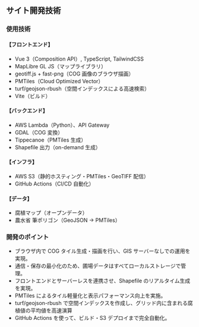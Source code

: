 ## サイト開発技術

### 使用技術

#### 【フロントエンド】

- Vue 3（Composition API）, TypeScript, TailwindCSS
- MapLibre GL JS（マップライブラリ）
- geotiff.js + fast-png（COG 画像のブラウザ描画）
- PMTiles（Cloud Optimized Vector）
- turf/geojson-rbush（空間インデックスによる高速検索）
- Vite（ビルド）

#### 【バックエンド】

- AWS Lambda（Python）、API Gateway
- GDAL（COG 変換）
- Tippecanoe（PMTiles 生成）
- Shapefile 出力（on-demand 生成）

#### 【インフラ】

- AWS S3（静的ホスティング・PMTiles・GeoTIFF 配信）
- GitHub Actions（CI/CD 自動化）

#### 【データ】

- 腐植マップ（オープンデータ）
- 農水省 筆ポリゴン（GeoJSON → PMTiles）
  <br>

### 開発のポイント

- ブラウザ内で COG タイル生成・描画を行い、GIS サーバーなしでの運用を実現。
- 通信・保存の最小化のため、圃場データはすべてローカルストレージで管理。
- フロントエンドとサーバーレスを連携させ、Shapefile のリアルタイム生成を実現。
- PMTiles によるタイル軽量化と表示パフォーマンス向上を実施。
- turf/geojson-rbush で空間インデックスを作成し、グリッド内に含まれる腐植値の平均値を高速演算
- GitHub Actions を使って、ビルド・S3 デプロイまで完全自動化。
